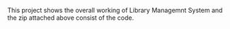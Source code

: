 This project shows the overall working of Library Managemnt System and the zip attached above consist of the code.
